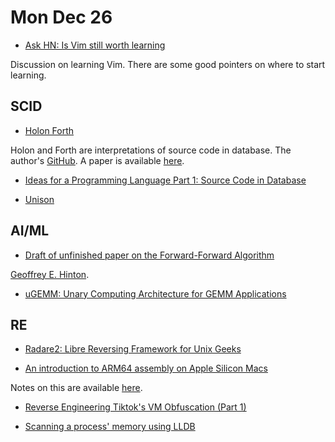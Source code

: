 # Mon Dec 26

- [Ask HN: Is Vim still worth learning](https://news.ycombinator.com/item?id=33966788)

Discussion on learning Vim. There are some good pointers on where to start learning.

## SCID

- [Holon Forth](https://holonforth.com/index.html)

Holon and Forth are interpretations of source code in database. The author's [GitHub](https://github.com/wejgaard). A
paper is available [here](https://dl.acm.org/doi/pdf/11.1145/378911.378913).

- [Ideas for a Programming Language Part 1: Source Code in Database](https://probablydance.com/2014/12/06/ideas-for-a-programming-language-part-1-source-code-in-database/)

- [Unison](https://www.unison-lang.org)

## AI/ML

- [Draft of unfinished paper on the Forward-Forward Algorithm](https://www.cs.toronto.edu/~hinton/FFA13.pdf)

[Geoffrey E. Hinton](https://www.cs.toronto.edu/~hinton/). 

- [uGEMM: Unary Computing Architecture for GEMM Applications](https://jsm.ece.wisc.edu/docs/wu-isca2020.pdf)

## RE

- [Radare2: Libre Reversing Framework for Unix Geeks](https://github.com/radareorg/radare2)

- [An introduction to ARM64 assembly on Apple Silicon Macs](https://github.com/below/HelloSilicon)

Notes on this are available [here](HelloSilicon.md).

- [Reverse Engineering Tiktok's VM Obfuscation (Part 1)](https://www.nullpt.rs/reverse-engineering-tiktok-vm-1)

- [Scanning a process' memory using LLDB](https://rderik.com/blog/scanning-a-process-memory-using-lldb/)

